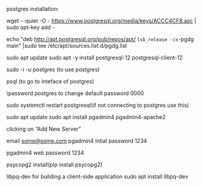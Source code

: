  postgres installation:

wget --quiet -O - https://www.postgresql.org/media/keys/ACCC4CF8.asc | sudo apt-key add -

echo "deb http://apt.postgresql.org/pub/repos/apt/ `lsb_release -cs`-pgdg main" |sudo tee  /etc/apt/sources.list.d/pgdg.list

sudo apt update
sudo apt -y install postgresql-12 postgresql-client-12

 sudo -i -u  postgres (to use postgres)

 psql (to go to inteface of postgres)

 \password postgres to change default password
 0000
 
sudo systemctl restart postgresql(if not connecting to postgres use this)

sudo apt update
sudo apt install pgadmin4 pgadmin4-apache2

clicking on “Add New Server”

 email some@some.com
 pgadmin4 intial password  1234
 
 
pgadmin4 web password 1234



psycopg2 install(pip install psycopg2)

libpq-dev for building a client-side application
sudo apt install libpq-dev